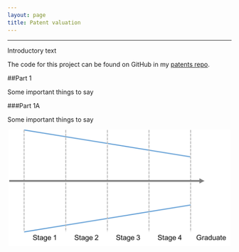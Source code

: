 ```yaml
---
layout: page
title: Patent valuation
---
```


***

Introductory text

The code for this project can be found on GitHub in my [patents repo](https://github.com/winstonlarson/patents).

##Part 1

Some important things to say

###Part 1A

Some important things to say

<p align="center">
<img src="/images/2015-12-10-img-funnel.png" alt="It was a funnel. With stuff in it." width="500">
</p>
